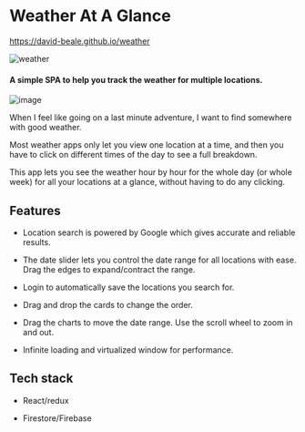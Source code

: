 # Weather At A Glance
https://david-beale.github.io/weather

![weather](https://user-images.githubusercontent.com/59053870/130048089-718474cc-544a-4097-ad1d-45a8ca88f65a.JPG)

#### A simple SPA to help you track the weather for multiple locations.

![image](https://user-images.githubusercontent.com/59053870/130049082-89775523-bdd5-4cfa-b9db-b5bf3bf8b27a.png)

When I feel like going on a last minute adventure, I want to find somewhere with good weather.

Most weather apps only let you view one location at a time, and then you have to click on different times of the day to see a full breakdown. 

This app lets you see the weather hour by hour for the whole day (or whole week) for all your locations at a glance, without having to do any clicking.

## Features

* Location search is powered by Google which gives accurate and reliable results.

* The date slider lets you control the date range for all locations with ease. Drag the edges to expand/contract the range.

* Login to automatically save the locations you search for.

* Drag and drop the cards to change the order.

* Drag the charts to move the date range. Use the scroll wheel to zoom in and out.

* Infinite loading and virtualized window for performance.

## Tech stack

* React/redux

* Firestore/Firebase
